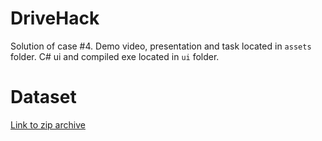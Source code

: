 # DriveHack
Solution of case #4. Demo video, presentation and task located in `assets` folder.
C# ui and compiled exe located in `ui` folder.

# Dataset
[Link to zip archive](https://drive.google.com/file/d/1519pG29xuny14IFYnMGQf0CGQwDgUcND/view?usp=drive_open)
